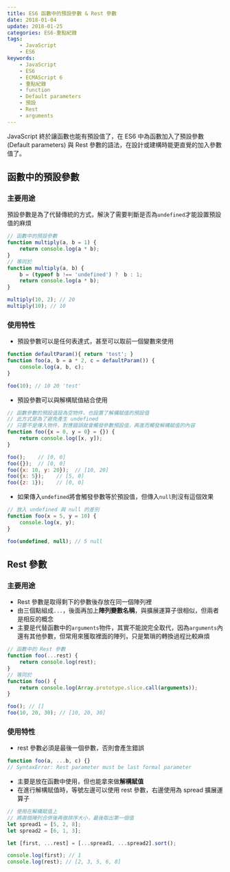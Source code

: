 ```yaml
---
title: ES6 函數中的預設參數 & Rest 參數
date: 2018-01-04
update: 2018-01-25
categories: ES6-重點紀錄
tags:
    - JavaScript
    - ES6
keywords:
    - JavaScript
    - ES6
    - ECMAScript 6
    - 重點紀錄
    - function
    - Default parameters
    - 預設
    - Rest
    - arguments
---
```


JavaScript 終於讓函數也能有預設值了，在 ES6 中為函數加入了預設參數 (Default parameters) 與 Rest 參數的語法，在設計或建構時能更直覺的加入參數值了。

<!-- more -->

## 函數中的預設參數
### 主要用途
預設參數是為了代替傳統的方式，解決了需要判斷是否為`undefined`才能設置預設值的麻煩

```javascript
// 函數中的預設參數
function multiply(a, b = 1) {
    return console.log(a * b);
}
// 等同於
function multiply(a, b) {
    b = (typeof b !== 'undefined') ?  b : 1;
    return console.log(a * b);
}

multiply(10, 2); // 20
multiply(10); // 10
```

### 使用特性
- 預設參數可以是任何表達式，甚至可以取前一個變數來使用

```javascript
function defaultParam(){ return 'test'; }
function foo(a, b = a * 2, c = defaultParam()) {
    console.log(a, b, c);
}

foo(10); // 10 20 'test'
```

- 預設參數可以與解構賦值結合使用

```javascript
// 函數參數的預設值設為空物件，也設置了解構賦值的預設值
// 此方式是為了避免產生 undefined
// 只要不是傳入物件，對應錯誤就會觸發參數預設值，再進而觸發解構賦值的內容
function foo({x = 0, y = 0} = {}) {
    return console.log([x, y]);
}

foo();    // [0, 0]
foo({});  // [0, 0]
foo({x: 10, y: 20});  // [10, 20]
foo({x: 5});    // [5, 0]
foo({z: 1});    // [0, 0]
```

- 如果傳入`undefined`將會觸發參數等於預設值，但傳入`null`則沒有這個效果

```javascript
// 放入 undefined 與 null 的差別
function foo(x = 5, y = 10) {
    console.log(x, y);
}

foo(undefined, null); // 5 null
```

## Rest 參數
### 主要用途
- Rest 參數是取得剩下的參數後存放在同一個陣列裡
- 由三個點組成`...`，後面再加上**陣列變數名稱**，與擴展運算子很相似，但兩者是相反的概念
- 主要是代替函數中的`arguments`物件，其實不能說完全取代，因為`arguments`內還有其他參數，但常用來獲取裡面的陣列，只是繁瑣的轉換過程比較麻煩

```javascript
// 函數中的 Rest 參數
function foo(...rest) {
    return console.log(rest);
}
// 等同於
function foo() {
    return console.log(Array.prototype.slice.call(arguments));
}

foo(); // []
foo(10, 20, 30); // [10, 20, 30]
```

### 使用特性
- rest 參數必須是最後一個參數，否則會產生錯誤

```javascript
function foo(a, ...b, c) {}
// SyntaxError: Rest parameter must be last formal parameter
```

- 主要是放在函數中使用，但也能拿來做**解構賦值**
- 在進行解構賦值時，等號左邊可以使用 rest 參數，右邊使用為 spread 擴展運算子

```javascript
// 使用在解構賦值上
// 將兩個陣列合併後再做排序大小，最後取出第一個值
let spread1 = [5, 2, 8];
let spread2 = [6, 1, 3];

let [first, ...rest] = [...spread1, ...spread2].sort();

console.log(first); // 1
console.log(rest); // [2, 3, 5, 6, 8]
```

